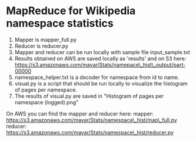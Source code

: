 # MapReduce for Wikipedia namespace statistics


1.  Mapper is mapper\_full.py
2.  Reducer is reducer.py
3.  Mapper and reducer can be run locally with sample file input\_sample.txt
3.  Results obtained on AWS are saved locally as 'results' and on S3 here: https://s3.amazonaws.com/mayar/Stats/namepace\_hist\_output/part-00000
4. namespace\_helper.txt is a decoder for namespace from id to name.
5. visual.py is a script that should be run locally to visualize the histogram of pages per namespace.
6. The results of visual.py are saved in "Histogram of pages per namespace (logged).png"


On AWS you can find the mapper and reducer here: 
mapper: https://s3.amazonaws.com/mayar/Stats/namespace\_hist/map\_full.py
reducer: https://s3.amazonaws.com/mayar/Stats/namespace\_hist/reducer.py